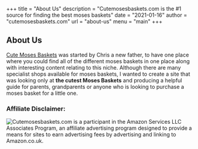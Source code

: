 +++
title = "About Us"
description = "Cutemosesbaskets.com is the #1 source for finding the best moses baskets"
date = "2021-01-16"
author = "cutemosesbaskets.com"
url = "about-us"
menu = "main"
+++

## About Us

[Cute Moses Baskets](/) was started by Chris a new father, to have one place where you could find all of the different moses baskets in one place along with interesting content relating to this niche.  Although there are many specialist shops available for moses baskets, I wanted to create a site that was looking only at **the cutest Moses Baskets** and producing a helpful guide for parents, grandparents or anyone who is looking to purchase a moses basket for a little one.

### **Affiliate Disclaimer:**

![Cutemosesbaskets.com](https://Cutemosesbaskets.com) is a participant in the Amazon Services LLC Associates Program, an affiliate advertising program designed to provide a means for sites to earn advertising fees by advertising and linking to Amazon.co.uk.
